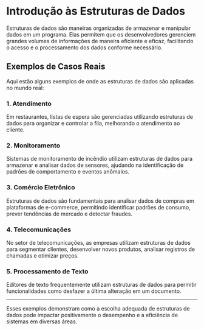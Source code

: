 
# Introdução às Estruturas de Dados

Estruturas de dados são maneiras organizadas de armazenar e manipular dados em um programa. Elas permitem que os desenvolvedores gerenciem grandes volumes de informações de maneira eficiente e eficaz, facilitando o acesso e o processamento dos dados conforme necessário.

## Exemplos de Casos Reais

Aqui estão alguns exemplos de onde as estruturas de dados são aplicadas no mundo real:

### 1. Atendimento
Em restaurantes, listas de espera são gerenciadas utilizando estruturas de dados para organizar e controlar a fila, melhorando o atendimento ao cliente.

### 2. Monitoramento
Sistemas de monitoramento de incêndio utilizam estruturas de dados para armazenar e analisar dados de sensores, ajudando na identificação de padrões de comportamento e eventos anômalos.

### 3. Comércio Eletrônico
Estruturas de dados são fundamentais para analisar dados de compras em plataformas de e-commerce, permitindo identificar padrões de consumo, prever tendências de mercado e detectar fraudes.

### 4. Telecomunicações
No setor de telecomunicações, as empresas utilizam estruturas de dados para segmentar clientes, desenvolver novos produtos, analisar registros de chamadas e otimizar preços.

### 5. Processamento de Texto
Editores de texto frequentemente utilizam estruturas de dados para permitir funcionalidades como desfazer a última alteração em um documento.

---

Esses exemplos demonstram como a escolha adequada de estruturas de dados pode impactar positivamente o desempenho e a eficiência de sistemas em diversas áreas.
